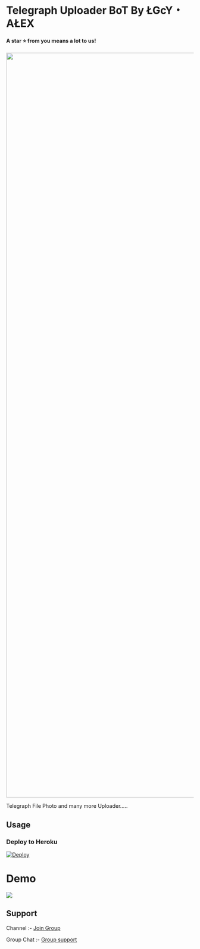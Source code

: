 # Telegraph Uploader BoT By ŁGcY・AŁEX


#### A star ⭐ from you means a lot to us!

<p align="center"><a href="https://www.github.com/lgcyalex"><img src="https://te.legra.ph/file/573cf7b80911ffbe278aa.jpg" width="2000"></a></p>

Telegraph  File Photo and many more Uploader.....


## Usage

### Deploy to Heroku

[![Deploy](https://www.herokucdn.com/deploy/button.svg)](https://heroku.com/deploy?template=https://github.com/lgcyalex/Telegraph-Uploader)


# Demo 
<a href="https://t.me/TeleUploaderRexBot"><img src="https://img.shields.io/badge/Telegraph Uploader Rex Bot-2cb6e0?style=for-the-badge&logo=telegram&logoColor=white"></a>



## Support

Channel :- [Join Group](https://t.me/LGCY_OFFICIAL)

Group Chat :- [Group support](https://t.me/Clan8Xofficial)








